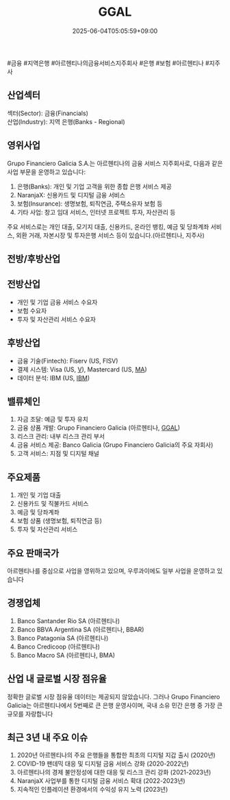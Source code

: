 ﻿---
title: "GGAL"
date: 2025-06-04T05:05:59+09:00
lastmod: 2025-06-04T05:05:59+09:00
type: docs
sidebar:
  open: true
weight: 374
---
<div style="display:none">
  <meta property="article:published_time" content="2025-06-03T20:05:59Z" />
  <meta property="article:modified_time" content="2025-06-03T20:05:59Z" />
</div>
#금융 #지역은행 #아르헨티나의금융서비스지주회사 #은행 #보험 #아르헨티나 #지주사 

## 산업섹터

섹터(Sector): 금융(Financials)  
산업(Industry): 지역 은행(Banks - Regional)

## 영위사업

Grupo Financiero Galicia S.A.는 아르헨티나의 금융 서비스 지주회사로, 다음과 같은 사업 부문을 운영하고 있습니다:

1. 은행(Banks): 개인 및 기업 고객을 위한 종합 은행 서비스 제공
2. NaranjaX: 신용카드 및 디지털 금융 서비스
3. 보험(Insurance): 생명보험, 퇴직연금, 주택소유자 보험 등
4. 기타 사업: 창고 임대 서비스, 인터넷 프로젝트 투자, 자산관리 등

주요 서비스로는 개인 대출, 모기지 대출, 신용카드, 온라인 뱅킹, 예금 및 당좌계좌 서비스, 외환 거래, 자본시장 및 투자은행 서비스 등이 있습니다.(아르헨티나, 지주사)

## 전방/후방산업

## 전방산업

- 개인 및 기업 금융 서비스 수요자
- 보험 수요자
- 투자 및 자산관리 서비스 수요자

## 후방산업

- 금융 기술(Fintech): Fiserv (US, FISV)
- 결제 시스템: Visa (US, [V](/company-analysis/v/)), Mastercard (US, [MA](/company-analysis/ma/))
- 데이터 분석: IBM (US, [IBM](/company-analysis/ibm/))

## 밸류체인

1. 자금 조달: 예금 및 투자 유치
2. 금융 상품 개발: Grupo Financiero Galicia (아르헨티나, [GGAL](/company-analysis/ggal/))
3. 리스크 관리: 내부 리스크 관리 부서
4. 금융 서비스 제공: Banco Galicia (Grupo Financiero Galicia의 주요 자회사)
5. 고객 서비스: 지점 및 디지털 채널

## 주요제품

1. 개인 및 기업 대출
2. 신용카드 및 직불카드 서비스
3. 예금 및 당좌계좌
4. 보험 상품 (생명보험, 퇴직연금 등)
5. 투자 및 자산관리 서비스

## 주요 판매국가

아르헨티나를 중심으로 사업을 영위하고 있으며, 우루과이에도 일부 사업을 운영하고 있습니다

## 경쟁업체

1. Banco Santander Rio SA (아르헨티나)
2. Banco BBVA Argentina SA (아르헨티나, BBAR)
3. Banco Patagonia SA (아르헨티나)
4. Banco Credicoop (아르헨티나)
5. Banco Macro SA (아르헨티나, BMA)

## 산업 내 글로벌 시장 점유율

정확한 글로벌 시장 점유율 데이터는 제공되지 않았습니다. 그러나 Grupo Financiero Galicia는 아르헨티나에서 5번째로 큰 은행 운영사이며, 국내 소유 민간 은행 중 가장 큰 규모를 자랑합니다

## 최근 3년 내 주요 이슈

1. 2020년 아르헨티나의 주요 은행들을 통합한 최초의 디지털 지갑 출시 (2020년)
2. COVID-19 팬데믹 대응 및 디지털 금융 서비스 강화 (2020-2022년)
3. 아르헨티나의 경제 불안정성에 대한 대응 및 리스크 관리 강화 (2021-2023년)
4. NaranjaX 사업부를 통한 디지털 금융 서비스 확대 (2022-2023년)
5. 지속적인 인플레이션 환경에서의 수익성 유지 노력 (2023년)
